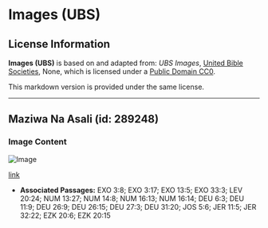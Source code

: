 # Images (UBS)

## License Information

**Images (UBS)** is based on and adapted from: _UBS Images_, [United Bible Societies](https://unitedbiblesocieties.org/), None, which is licensed under a [Public Domain CC0](https://creativecommons.org/public-domain/cc0/).

This markdown version is provided under the same license.



--------------------------------

## Maziwa Na Asali (id: 289248)

### Image Content

![Image](https://cdn.aquifer.bible/aquifer-content/resources/Media/WEB-0630_milk_and_honey.jpg)

[link](https://cdn.aquifer.bible/aquifer-content/resources/Media/WEB-0630_milk_and_honey.jpg)

* **Associated Passages:** EXO 3:8; EXO 3:17; EXO 13:5; EXO 33:3; LEV 20:24; NUM 13:27; NUM 14:8; NUM 16:13; NUM 16:14; DEU 6:3; DEU 11:9; DEU 26:9; DEU 26:15; DEU 27:3; DEU 31:20; JOS 5:6; JER 11:5; JER 32:22; EZK 20:6; EZK 20:15

